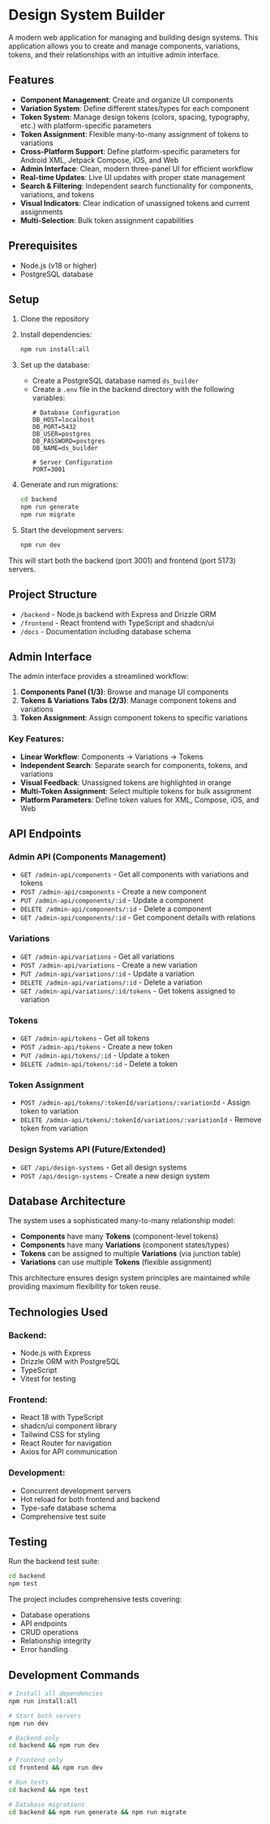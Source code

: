 # Design System Builder

A modern web application for managing and building design systems. This application allows you to create and manage components, variations, tokens, and their relationships with an intuitive admin interface.

## Features

- **Component Management**: Create and organize UI components
- **Variation System**: Define different states/types for each component  
- **Token System**: Manage design tokens (colors, spacing, typography, etc.) with platform-specific parameters
- **Token Assignment**: Flexible many-to-many assignment of tokens to variations
- **Cross-Platform Support**: Define platform-specific parameters for Android XML, Jetpack Compose, iOS, and Web
- **Admin Interface**: Clean, modern three-panel UI for efficient workflow
- **Real-time Updates**: Live UI updates with proper state management
- **Search & Filtering**: Independent search functionality for components, variations, and tokens
- **Visual Indicators**: Clear indication of unassigned tokens and current assignments
- **Multi-Selection**: Bulk token assignment capabilities

## Prerequisites

- Node.js (v18 or higher)
- PostgreSQL database

## Setup

1. Clone the repository
2. Install dependencies:
   ```bash
   npm run install:all
   ```

3. Set up the database:
   - Create a PostgreSQL database named `ds_builder`
   - Create a `.env` file in the backend directory with the following variables:
     ```
     # Database Configuration
     DB_HOST=localhost
     DB_PORT=5432
     DB_USER=postgres
     DB_PASSWORD=postgres
     DB_NAME=ds_builder

     # Server Configuration
     PORT=3001
     ```

4. Generate and run migrations:
   ```bash
   cd backend
   npm run generate
   npm run migrate
   ```

5. Start the development servers:
   ```bash
   npm run dev
   ```

This will start both the backend (port 3001) and frontend (port 5173) servers.

## Project Structure

- `/backend` - Node.js backend with Express and Drizzle ORM
- `/frontend` - React frontend with TypeScript and shadcn/ui
- `/docs` - Documentation including database schema

## Admin Interface

The admin interface provides a streamlined workflow:

1. **Components Panel (1/3)**: Browse and manage UI components
2. **Tokens & Variations Tabs (2/3)**: Manage component tokens and variations
3. **Token Assignment**: Assign component tokens to specific variations

### Key Features:
- **Linear Workflow**: Components → Variations → Tokens
- **Independent Search**: Separate search for components, tokens, and variations
- **Visual Feedback**: Unassigned tokens are highlighted in orange
- **Multi-Token Assignment**: Select multiple tokens for bulk assignment
- **Platform Parameters**: Define token values for XML, Compose, iOS, and Web

## API Endpoints

### Admin API (Components Management)
- `GET /admin-api/components` - Get all components with variations and tokens
- `POST /admin-api/components` - Create a new component
- `PUT /admin-api/components/:id` - Update a component
- `DELETE /admin-api/components/:id` - Delete a component
- `GET /admin-api/components/:id` - Get component details with relations

### Variations
- `GET /admin-api/variations` - Get all variations
- `POST /admin-api/variations` - Create a new variation
- `PUT /admin-api/variations/:id` - Update a variation
- `DELETE /admin-api/variations/:id` - Delete a variation
- `GET /admin-api/variations/:id/tokens` - Get tokens assigned to variation

### Tokens
- `GET /admin-api/tokens` - Get all tokens
- `POST /admin-api/tokens` - Create a new token
- `PUT /admin-api/tokens/:id` - Update a token
- `DELETE /admin-api/tokens/:id` - Delete a token

### Token Assignment
- `POST /admin-api/tokens/:tokenId/variations/:variationId` - Assign token to variation
- `DELETE /admin-api/tokens/:tokenId/variations/:variationId` - Remove token from variation

### Design Systems API (Future/Extended)
- `GET /api/design-systems` - Get all design systems
- `POST /api/design-systems` - Create a new design system

## Database Architecture

The system uses a sophisticated many-to-many relationship model:

- **Components** have many **Tokens** (component-level tokens)
- **Components** have many **Variations** (component states/types)
- **Tokens** can be assigned to multiple **Variations** (via junction table)
- **Variations** can use multiple **Tokens** (flexible assignment)

This architecture ensures design system principles are maintained while providing maximum flexibility for token reuse.

## Technologies Used

### Backend:
- Node.js with Express
- Drizzle ORM with PostgreSQL
- TypeScript
- Vitest for testing

### Frontend:
- React 18 with TypeScript
- shadcn/ui component library
- Tailwind CSS for styling
- React Router for navigation
- Axios for API communication

### Development:
- Concurrent development servers
- Hot reload for both frontend and backend
- Type-safe database schema
- Comprehensive test suite

## Testing

Run the backend test suite:
```bash
cd backend
npm test
```

The project includes comprehensive tests covering:
- Database operations
- API endpoints
- CRUD operations
- Relationship integrity
- Error handling

## Development Commands

```bash
# Install all dependencies
npm run install:all

# Start both servers
npm run dev

# Backend only
cd backend && npm run dev

# Frontend only  
cd frontend && npm run dev

# Run tests
cd backend && npm test

# Database migrations
cd backend && npm run generate && npm run migrate
``` 